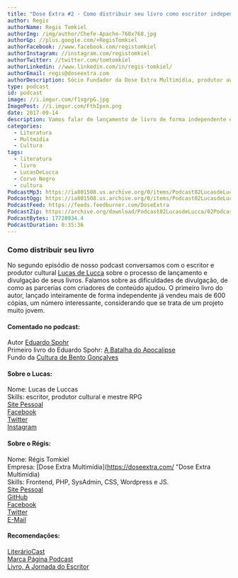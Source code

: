 ```yaml
---
title: "Dose Extra #2 - Como distribuir seu livro como escritor independente"
author: Regis
authorName: Regis Tomkiel
authorImg: /img/author/Chefe-Apache-768x768.jpg
authorGp: //plus.google.com/+RegisTomkiel
authorFacebook: //www.facebook.com/registomkiel
authorInstagram: //instagram.com/registomkiel
authorTwitter: //twitter.com/tomtomkiel
authorLinkedin: //www.linkedin.com/in/regis-tomkiel/
authorEmail: regis@doseextra.com
authorDescription: Sócio Fundador da Dose Extra Multimídia, produtor audiovisual, desenvolvedor web, podcaster, escritor e quando sobra tempo, coleciona videogames e filmes independentes.
type: podcast
id: podcast
image: //i.imgur.com/f1sgrpG.jpg
ImagePost: //i.imgur.com/FthIpxn.png
date: 2017-09-14
description: Vamos falar de lançamento de livro de forma independente e sobre divulgação atráves de redes sociais.
categories:
  - Literatura
  - Multmidia
  - Cultura
tags:
  - literatura
  - livro
  - LucasDeLucca
  - Corvo Negro
  - cultura
PodcastMp3: https://ia801508.us.archive.org/0/items/Podcast02LucasdeLucca/Podcast02LucasdeLucca.mp3
PodcastOgg: https://ia801508.us.archive.org/0/items/Podcast02LucasdeLucca/Podcast02LucasdeLucca.ogg
PodcastFeed: https://feeds.feedburner.com/DoseExtra
PodcastZip: https://archive.org/download/Podcast02LucasdeLucca/02Podcast02lucasdelucca.mp3.zip
PodcastBytes: 17720934.4
PodcastDuration: 0:35:36
---
```

### Como distribuir seu livro

No segundo episódio de nosso podcast conversamos com o escritor e produtor cultural [Lucas de Lucca](https://www.youtube.com/user/TheLucs3d "Canal no YouTube Lucas de Lucca") sobre o processo de lançamento e divulgação de seus livros. Falamos sobre as dificuldades de divulgação, de como as parcerias com criadores de conteúdo ajudou. O primeiro livro do autor, lançado inteiramente de forma independente já vendeu mais de 600 cópias, um número interessante, considerando que se trata de um projeto muito jovem.  

#### Comentado no podcast:

Autor [Eduardo Spohr](https://twitter.com/eduardospohr "Eduardo Spohr")    
Primeiro livro do Eduardo Spohr: [A Batalha do Apocalipse](http://www.abatalhadoapocalipse.com/ "Livro a Batalha do Apocalipse")  
Fundo da [Cultura de Bento Gonçalves](http://cultura.bentogoncalves.rs.gov.br/paginas/fundo-municipal-cultura "Fundo da Cultura")  

#### Sobre o Lucas:

Nome: Lucas de Luccas  
Skills: escritor, produtor cultural e mestre RPG  
[Site Pessoal](https://www.youtube.com/user/TheLucs3d)  
[Facebook](https://www.facebook.com/lucas2vezes)  
[Twitter](https://twitter.com/lucas2vezes)  
[Instagram](https://www.instagram.com/lucas2vezes/)  

#### Sobre o Régis:
Nome: Régis Tomkiel  
Empresa: [Dose Extra Multimídia](https://doseextra.com/ "Dose Extra Multimídia)  
Skills: Frontend, PHP, SysAdmin, CSS, Wordpress e JS.  
[Site Pessoal](https://rtomkiel.github.io/)  
[GitHub](https://github.com/rtomkiel)  
[Facebook](https://facebook.com/registomkiel)  
[Twitter](https://twitter.com/tomtomkiel)  
[E-Mail](mailto:regis@doseextra.com)  

#### Recomendações:
[LiterárioCast ](http://literariocast.com/)   
[Marca Página Podcast](http://marcapagina.net/)    
[Livro, A Jornada do Escritor](https://www.saraiva.com.br/a-jornada-do-escritor-estrutura-mtica-para-escritores-8889915.html?pac_id=135884&gclid=Cj0KCQjwq7XMBRCDARIsAKVI5QYJiaeP5-VfpDRZsEMDVsAViK01mMMnSdo9Idnw91E0X_BRpVTeblYaAtZQEALw_wcB)  
